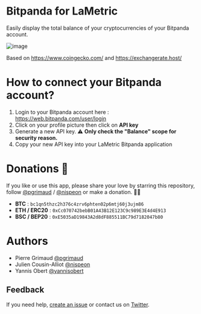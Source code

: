 # Bitpanda for LaMetric

Easily display the total balance of your cryptocurrencies of your Bitpanda account.

![image](https://user-images.githubusercontent.com/1866496/119162834-20cc9200-ba5b-11eb-8c6b-55cb757ae6b0.png)

Based on https://www.coingecko.com/ and https://exchangerate.host/

# How to connect your Bitpanda account?

1. Login to your Bitpanda account here : https://web.bitpanda.com/user/login
2. Click on your profile picture then click on **API key**
3. Generate a new API key. ⚠️ **Only check the "Balance" scope for security reason.**
4. Copy your new API key into your LaMetric Bitpanda application

# Donations 🙏

If you like or use this app, please share your love by starring this repository, follow [@pgrimaud](https://github.com/pgrimaud) / [@nispeon](https://github.com/nispeon) or make a donation. 🙏💓

- **BTC** : `bc1qn5thzc2h376c4zrv6phten02p6mtj60j3ujm86`
- **ETH / ERC20** : `0xCc070742bebB01A43B12E123C9c989E3E4d4E913`
- **BSC / BEP20** : `0xE5035aD19843A2d8dF885511BC79d7182047b80`

# Authors

- Pierre Grimaud [@pgrimaud](https://github.com/pgrimaud)
- Julien Cousin-Alliot [@nispeon](https://github.com/nispeon)
- Yannis Obert [@yannisobert](https://github.com/yannisobert)

## Feedback

If you need help, [create an issue](https://github.com/pgrimaud/lametric-bitpanda/issues) or contact us on [Twitter](http://twitter.com/pgrimaud_).
